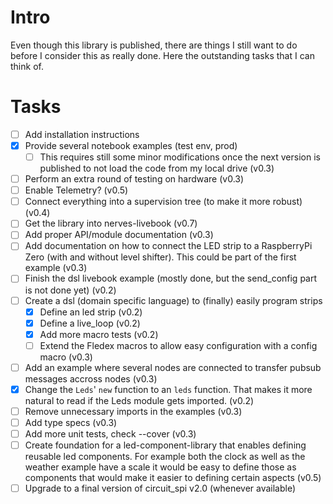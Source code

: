 # Intro
Even though this library is published, there are things I still want to do before I consider this
as really done. Here the outstanding tasks that I can think of.
# Tasks
- [ ] Add installation instructions
- [x] Provide several notebook examples (test env, prod)
  - [ ] This requires still some minor modifications once the next version is published to not load the code from my local drive (v0.3)
- [ ] Perform an extra round of testing on hardware (v0.3) 
- [ ] Enable Telemetry? (v0.5)
- [ ] Connect everything into a supervision tree (to make it more robust) (v0.4)
- [ ] Get the library into nerves-livebook (v0.7)
- [ ] Add proper API/module documentation (v0.3)
- [ ] Add documentation on how to connect the LED strip to a RaspberryPi Zero (with and without level shifter).
      This could be part of the first example (v0.3)
- [ ] Finish the dsl livebook example (mostly done, but the send_config part is not done yet) (v0.2)
- [ ] Create a dsl (domain specific language) to (finally) easily program strips
  - [x] Define an led strip (v0.2)
  - [x] Define a live_loop (v0.2)
  - [x] Add more macro tests (v0.2)
  - [ ] Extend the Fledex macros to allow easy configuration with a config macro (v0.3)
- [ ] Add an example where several nodes are connected to transfer pubsub messages accross nodes (v0.3)
- [x] Change the `Leds`' `new` function to an `leds` function. That makes it more natural to read if the Leds module gets imported. (v0.2)
- [ ] Remove unnecessary imports in the examples (v0.3)
- [ ] Add type specs (v0.3)
- [ ] Add more unit tests, check --cover (v0.3)
- [ ] Create foundation for a led-component-library that enables defining reusable led components. For example both the clock as well as the weather example have a scale it would be easy to define those as components that would make it easier to defining certain aspects (v0.5)
- [ ] Upgrade to a final version of circuit_spi v2.0 (whenever available)
